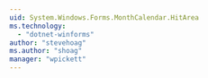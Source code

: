 ```yaml
---
uid: System.Windows.Forms.MonthCalendar.HitArea
ms.technology: 
  - "dotnet-winforms"
author: "stevehoag"
ms.author: "shoag"
manager: "wpickett"
---
```

